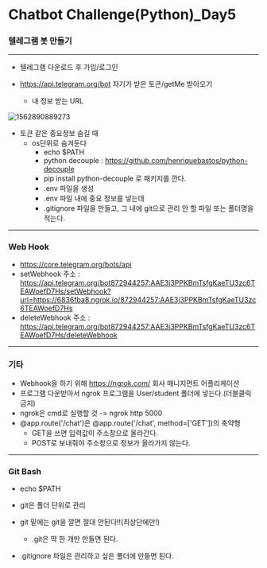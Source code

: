# Chatbot Challenge(Python)_Day5

### 텔레그램 봇 만들기

---

- 텔레그램 다운로드 후 가입/로그인

- https://api.telegram.org/bot 자기가 받은 토큰/getMe 받아오기
  - 내 정보 받는 URL

![1562890889273](C:\Users\student\AppData\Roaming\Typora\typora-user-images\1562890889273.png)



- 토큰 같은 중요정보 숨길 때 
  - os단위로 숨겨둔다 
    - echo $PATH
    - python decouple : https://github.com/henriquebastos/python-decouple
    - pip install python-decouple 로 패키지를 깐다.
    - .env 파일을 생성
    - .env 파일 내에 중요 정보를 넣는데
    - .gitignore 파일을 만들고, 그 내에 git으로 관리 안 할 파일 또는 폴더명을 적는다.

---

### Web Hook

- https://core.telegram.org/bots/api
- setWebhook 주소 : https://api.telegram.org/bot872944257:AAE3j3PPKBmTsfgKaeTU3zc6TEAWoefD7Hs/setWebhook?url=https://6836fba8.ngrok.io/872944257:AAE3j3PPKBmTsfgKaeTU3zc6TEAWoefD7Hs
- deleteWebhook 주소 :  https://api.telegram.org/bot872944257:AAE3j3PPKBmTsfgKaeTU3zc6TEAWoefD7Hs/deleteWebhook

---

### 기타

- Webhook을 하기 위해 https://ngrok.com/ 회사 매니지먼트 어플리케이션
- 프로그램 다운받아서 ngrok 프로그램을 User/student 폴더에 넣는다.(더블클릭 금지)
- ngrok은 cmd로 실행할 것 -> ngrok http 5000
- @app.route('/chat')은 @app.route('/chat', method=['GET'])의 축약형
  - GET을 쓰면 입력값이 주소창으로 올라간다.
  - POST로 보내줘야 주소창으로 정보가 올라가지 않는다.

---

### Git Bash

- echo $PATH

- git은 폴더 단위로 관리
- git 밑에는 git을 깔면 절대 안된다!!(최상단에만!)
  - .git은 딱 한 개만 만들면 된다.
- .gitignore 파일은 관리하고 싶은 폴더에 만들면 된다.